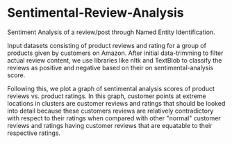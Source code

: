 # Sentimental-Review-Analysis
Sentiment Analysis of a review/post through Named Entity Identification.

Input datasets consisting of product reviews and rating for a group of products given by customers on Amazon.
After initial data-trimming to filter actual review content, we use libraries like nltk and TextBlob to classify the reviews as positive and negative based on their on sentimental-analysis score.

Following this, we plot a graph of sentimental analysis scores of product reviews vs. product ratings.
In this graph, customer points at extreme locations in clusters are customer reviews and ratings that should be looked into detail because these customers reviews are relatively contradictory with respect to their ratings when compared with other "normal" customer reviews and ratings having customer reviews that are equatable to their respective ratings.
